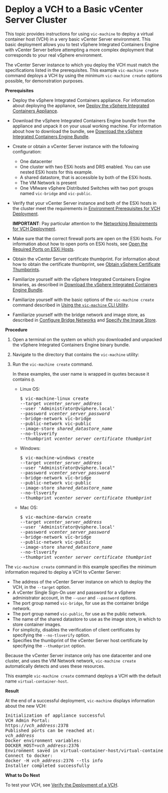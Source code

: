 # Deploy a VCH to a Basic vCenter Server Cluster

This topic provides instructions for using `vic-machine` to deploy a virtual container host (VCH) in a very basic vCenter Server environment. This basic deployment allows you to test vSphere Integrated Containers Engine with vCenter Server before attempting a more complex deployment that corresponds to your real vSphere environment.

The vCenter Server instance to which you deploy the VCH must match the specifications listed in the prerequisites. This example `vic-machine create` command deploys a VCH by using the minimum `vic-machine create` options possible, for demonstration purposes.

**Prerequisites**

* Deploy the vSphere Integrated Containers appliance. For information about deploying the appliance, see [Deploy the vSphere Integrated Containers Appliance](deploy_vic_appliance.md).
* Download the vSphere Integrated Containers Engine bundle from the appliance and unpack it on your usual working machine. For information about how to download the bundle, see [Download the vSphere Integrated Containers Engine Bundle](vic_engine_bundle.md). 
* Create or obtain a vCenter Server instance with the following configuration:
  * One datacenter
  * One cluster with two ESXi hosts and DRS enabled. You can use nested ESXi hosts for this example.
  * A shared datastore, that is accessible by both of the ESXi hosts.
  * The VM Network is present
  * One VMware vSphere Distributed Switches with two port groups named `vic-bridge` and `vic-public`.
* Verify that your vCenter Server instance and both of the ESXi hosts in the cluster meet the requirements in [Environment Prerequisites for VCH Deployment](vic_installation_prereqs.md). 

    **IMPORTANT**: Pay particular attention to the [Networking Requirements for VCH Deployment](vic_installation_prereqs.md#vchnetworkreqs).
* Make sure that the correct firewall ports are open on the ESXi hosts. For information about how to open ports on ESXi hosts, see [Open the Required Ports on ESXi Hosts](open_ports_on_hosts.md).
* Obtain the vCenter Server certificate thumbprint. For information about how to obtain the certificate thumbprint, see [Obtain vSphere Certificate Thumbprints](obtain_thumbprint.md).
* Familiarize yourself with the vSphere Integrated Containers Engine binaries, as described in [Download the vSphere Integrated Containers Engine Bundle](vic_engine_bundle.md). 
* Familiarize yourself with the basic options of the `vic-machine create` command described in [Using the `vic-machine` CLI Utility](using_vicmachine.md).
* Familiarize yourself with the bridge network and image store, as described in [Configure Bridge Networks](bridge_network.md) and [Specify the Image Store](image_store.md).
 

**Procedure**

1. Open a terminal on the system on which you downloaded and unpacked the vSphere Integrated Containers Engine binary bundle.
2. Navigate to the directory that contains the `vic-machine` utility:
3. Run the `vic-machine create` command.

   In these examples, the user name is wrapped in quotes because it contains `@`.

   - Linux OS:
      <pre>$ vic-machine-linux create
     --target <i>vcenter_server_address</i>
     --user 'Administrator@vsphere.local'
     --password <i>vcenter_server_password</i>
     --bridge-network vic-bridge
     --public-network vic-public
     --image-store <i>shared_datastore_name</i>
     --no-tlsverify
     --thumbprint <i>vcenter_server_certificate_thumbprint</i>
     </pre>  
   - Windows:
      <pre>$ vic-machine-windows create
     --target <i>vcenter_server_address</i>
     --user "Administrator@vsphere.local"
     --password <i>vcenter_server_password</i>
     --bridge-network vic-bridge
     --public-network vic-public
     --image-store <i>shared_datastore_name</i>
     --no-tlsverify
     --thumbprint <i>vcenter_server_certificate_thumbprint</i>
     </pre> 
   - Mac OS:
       <pre>$ vic-machine-darwin create
     --target <i>vcenter_server_address</i>
     --user 'Administrator@vsphere.local'
     --password <i>vcenter_server_password</i>
     --bridge-network vic-bridge
     --public-network vic-public
     --image-store <i>shared_datastore_name</i>
     --no-tlsverify
     --thumbprint <i>vcenter_server_certificate_thumbprint</i>
     </pre> 

The `vic-machine create` command in this example specifies the minimum information required to deploy a VCH to vCenter Server:

- The address of the vCenter Server instance on which to deploy the VCH, in the `--target` option.  
- A vCenter Single Sign-On user and password for a vSphere administrator account, in the `--user` and `--password` options. 
- The port group named `vic-bridge`, for use as the container bridge network. 
- The port group named `vic-public`, for use as the public network. 
- The name of the shared datastore to use as the image store, in which to store container images.
- For simplicity, disables the verification of client certificates by specifying the `--no-tlsverify` option.
- Specifies the thumbprint of the vCenter Server host certificate by specifying the `--thumbprint` option.
   
Because the vCenter Server instance only has one datacenter and one cluster, and uses the VM Network network, `vic-machine create` automatically detects and uses these resources.

This example `vic-machine create` command deploys a VCH with the default name `virtual-container-host`.

**Result**

At the end of a successful deployment, `vic-machine` displays information about the new VCH:
   
<pre>Initialization of appliance successful
VCH Admin Portal:
https://<i>vch_address</i>:2378
Published ports can be reached at:
<i>vch_address</i>
Docker environment variables:
DOCKER_HOST=<i>vch_address</i>:2376
Environment saved in virtual-container-host/virtual-container-host.env
Connect to docker:
docker -H <i>vch_address</i>:2376 --tls info
Installer completed successfully</pre>

**What to Do Next** 

To test your VCH, see [Verify the Deployment of a VCH](verify_vch_deployment.md).
